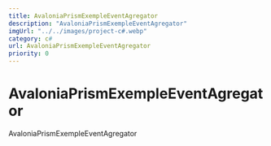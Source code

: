 ```yaml
---
title: AvaloniaPrismExempleEventAgregator
description: "AvaloniaPrismExempleEventAgregator"
imgUrl: "../../images/project-c#.webp"
category: c#
url: AvaloniaPrismExempleEventAgregator
priority: 0
---
```


# AvaloniaPrismExempleEventAgregator

AvaloniaPrismExempleEventAgregator